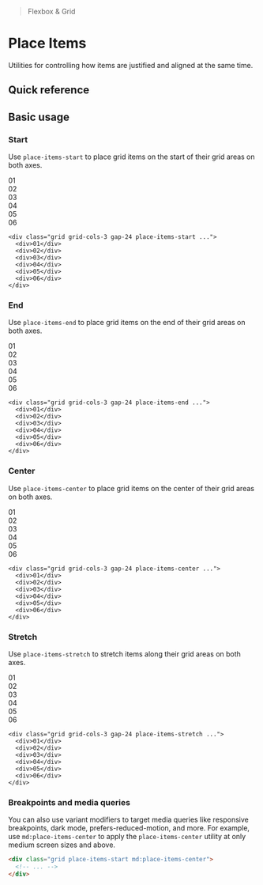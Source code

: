 > Flexbox & Grid

# Place Items
Utilities for controlling how items are justified and aligned at the same time.

## Quick reference

<qr-table />

## Basic usage
### Start
Use `place-items-start` to place grid items on the start of their grid areas on both axes.

<container>
  <div class="grid grid-cols-3  gap-24">
    <box striped class="h-96 rounded-tl-4" fg-color="var(--tw-fuchsia-fg)" bg-color="var(--tw-fuchsia-bg)">
      <div class="w-64 bg-fuchsia-500 ex-box">01</div>
    </box>
    <box striped class="h-96 rounded-tl-4" fg-color="var(--tw-fuchsia-fg)" bg-color="var(--tw-fuchsia-bg)">
      <div class="w-64 bg-fuchsia-500 ex-box">02</div>
    </box>
    <box striped class="h-96 rounded-tl-4" fg-color="var(--tw-fuchsia-fg)" bg-color="var(--tw-fuchsia-bg)">
      <div class="w-64 bg-fuchsia-500 ex-box">03</div>
    </box>
    <box striped class="h-96 rounded-tl-4" fg-color="var(--tw-fuchsia-fg)" bg-color="var(--tw-fuchsia-bg)">
      <div class="w-64 bg-fuchsia-500 ex-box">04</div>
    </box>
    <box striped class="h-96 rounded-tl-4" fg-color="var(--tw-fuchsia-fg)" bg-color="var(--tw-fuchsia-bg)">
      <div class="w-64 bg-fuchsia-500 ex-box">05</div>
    </box>
    <box striped class="h-96 rounded-tl-4" fg-color="var(--tw-fuchsia-fg)" bg-color="var(--tw-fuchsia-bg)">
      <div class="w-64 bg-fuchsia-500 ex-box">06</div>
    </box>
  </div>
</container>

```html{1}
<div class="grid grid-cols-3 gap-24 place-items-start ...">
  <div>01</div>
  <div>02</div>
  <div>03</div>
  <div>04</div>
  <div>05</div>
  <div>06</div>
</div>
```

### End
Use `place-items-end` to place grid items on the end of their grid areas on both axes.

<container>
  <div class="grid grid-cols-3 gap-24">
    <box striped class="h-96 grid place-items-end rounded-br-4" fg-color="var(--tw-fuchsia-fg)" bg-color="var(--tw-fuchsia-bg)">
      <div class="w-64 bg-fuchsia-500 ex-box">01</div>
    </box>
    <box striped class="h-96 grid place-items-end rounded-br-4" fg-color="var(--tw-fuchsia-fg)" bg-color="var(--tw-fuchsia-bg)">
      <div class="w-64 bg-fuchsia-500 ex-box">02</div>
    </box>
    <box striped class="h-96 grid place-items-end rounded-br-4" fg-color="var(--tw-fuchsia-fg)" bg-color="var(--tw-fuchsia-bg)">
      <div class="w-64 bg-fuchsia-500 ex-box">03</div>
    </box>
    <box striped class="h-96 grid place-items-end rounded-br-4" fg-color="var(--tw-fuchsia-fg)" bg-color="var(--tw-fuchsia-bg)">
      <div class="w-64 bg-fuchsia-500 ex-box">04</div>
    </box>
    <box striped class="h-96 grid place-items-end rounded-br-4" fg-color="var(--tw-fuchsia-fg)" bg-color="var(--tw-fuchsia-bg)">
      <div class="w-64 bg-fuchsia-500 ex-box">05</div>
    </box>
    <box striped class="h-96 grid place-items-end rounded-br-4" fg-color="var(--tw-fuchsia-fg)" bg-color="var(--tw-fuchsia-bg)">
      <div class="w-64 bg-fuchsia-500 ex-box">06</div>
    </box>
  </div>
</container>

```html{1}
<div class="grid grid-cols-3 gap-24 place-items-end ...">
  <div>01</div>
  <div>02</div>
  <div>03</div>
  <div>04</div>
  <div>05</div>
  <div>06</div>
</div>
```

### Center
Use `place-items-center` to place grid items on the center of their grid areas on both axes.

<container>
  <div class="grid grid-cols-3 gap-24">
    <box striped class="h-96 grid place-items-center" fg-color="var(--tw-fuchsia-fg)" bg-color="var(--tw-fuchsia-bg)">
      <div class="w-64 bg-fuchsia-500 ex-box">01</div>
    </box>
    <box striped class="h-96 grid place-items-center" fg-color="var(--tw-fuchsia-fg)" bg-color="var(--tw-fuchsia-bg)">
      <div class="w-64 bg-fuchsia-500 ex-box">02</div>
    </box>
    <box striped class="h-96 grid place-items-center" fg-color="var(--tw-fuchsia-fg)" bg-color="var(--tw-fuchsia-bg)">
      <div class="w-64 bg-fuchsia-500 ex-box">03</div>
    </box>
    <box striped class="h-96 grid place-items-center" fg-color="var(--tw-fuchsia-fg)" bg-color="var(--tw-fuchsia-bg)">
      <div class="w-64 bg-fuchsia-500 ex-box">04</div>
    </box>
    <box striped class="h-96 grid place-items-center" fg-color="var(--tw-fuchsia-fg)" bg-color="var(--tw-fuchsia-bg)">
      <div class="w-64 bg-fuchsia-500 ex-box">05</div>
    </box>
    <box striped class="h-96 grid place-items-center" fg-color="var(--tw-fuchsia-fg)" bg-color="var(--tw-fuchsia-bg)">
      <div class="w-64 bg-fuchsia-500 ex-box">06</div>
    </box>
  </div>
</container>

```html{1}
<div class="grid grid-cols-3 gap-24 place-items-center ...">
  <div>01</div>
  <div>02</div>
  <div>03</div>
  <div>04</div>
  <div>05</div>
  <div>06</div>
</div>
```

### Stretch
Use `place-items-stretch` to stretch items along their grid areas on both axes.
<container>
  <div class="grid grid-cols-3 gap-24">
    <box striped class="h-96 grid place-items-stretch" fg-color="var(--tw-fuchsia-fg)" bg-color="var(--tw-fuchsia-bg)">
      <div class="bg-fuchsia-500 ex-box">01</div>
    </box>
    <box striped class="h-96 grid place-items-stretch" fg-color="var(--tw-fuchsia-fg)" bg-color="var(--tw-fuchsia-bg)">
      <div class="bg-fuchsia-500 ex-box">02</div>
    </box>
    <box striped class="h-96 grid place-items-stretch" fg-color="var(--tw-fuchsia-fg)" bg-color="var(--tw-fuchsia-bg)">
      <div class="bg-fuchsia-500 ex-box">03</div>
    </box>
    <box striped class="h-96 grid place-items-stretch" fg-color="var(--tw-fuchsia-fg)" bg-color="var(--tw-fuchsia-bg)">
      <div class="bg-fuchsia-500 ex-box">04</div>
    </box>
    <box striped class="h-96 grid place-items-stretch" fg-color="var(--tw-fuchsia-fg)" bg-color="var(--tw-fuchsia-bg)">
      <div class="bg-fuchsia-500 ex-box">05</div>
    </box>
    <box striped class="h-96 grid place-items-stretch" fg-color="var(--tw-fuchsia-fg)" bg-color="var(--tw-fuchsia-bg)">
      <div class="bg-fuchsia-500 ex-box">06</div>
    </box>
  </div>
</container>

```html{1}
<div class="grid grid-cols-3 gap-24 place-items-stretch ...">
  <div>01</div>
  <div>02</div>
  <div>03</div>
  <div>04</div>
  <div>05</div>
  <div>06</div>
</div>
```

### Breakpoints and media queries
You can also use variant modifiers to target media queries like responsive breakpoints, dark mode, prefers-reduced-motion, and more. For example, use `md:place-items-center` to apply the `place-items-center` utility at only medium screen sizes and above.

```html
<div class="grid place-items-start md:place-items-center">
  <!-- ... -->
</div>
```
